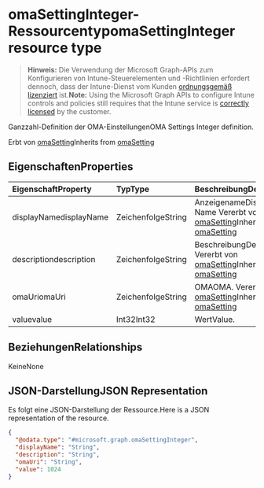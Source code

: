 # <a name="omasettinginteger-resource-type"></a><span data-ttu-id="fe919-101">omaSettingInteger-Ressourcentyp</span><span class="sxs-lookup"><span data-stu-id="fe919-101">omaSettingInteger resource type</span></span>

> <span data-ttu-id="fe919-102">**Hinweis:** Die Verwendung der Microsoft Graph-APIs zum Konfigurieren von Intune-Steuerelementen und -Richtlinien erfordert dennoch, dass der Intune-Dienst vom Kunden [ordnungsgemäß lizenziert](https://go.microsoft.com/fwlink/?linkid=839381) ist.</span><span class="sxs-lookup"><span data-stu-id="fe919-102">**Note:** Using the Microsoft Graph APIs to configure Intune controls and policies still requires that the Intune service is [correctly licensed](https://go.microsoft.com/fwlink/?linkid=839381) by the customer.</span></span>

<span data-ttu-id="fe919-103">Ganzzahl-Definition der OMA-Einstellungen</span><span class="sxs-lookup"><span data-stu-id="fe919-103">OMA Settings Integer definition.</span></span>

<span data-ttu-id="fe919-104">Erbt von [omaSetting](../resources/intune_deviceconfig_omasetting.md)</span><span class="sxs-lookup"><span data-stu-id="fe919-104">Inherits from [omaSetting](../resources/intune_deviceconfig_omasetting.md)</span></span>

## <a name="properties"></a><span data-ttu-id="fe919-105">Eigenschaften</span><span class="sxs-lookup"><span data-stu-id="fe919-105">Properties</span></span>
|<span data-ttu-id="fe919-106">Eigenschaft</span><span class="sxs-lookup"><span data-stu-id="fe919-106">Property</span></span>|<span data-ttu-id="fe919-107">Typ</span><span class="sxs-lookup"><span data-stu-id="fe919-107">Type</span></span>|<span data-ttu-id="fe919-108">Beschreibung</span><span class="sxs-lookup"><span data-stu-id="fe919-108">Description</span></span>|
|:---|:---|:---|
|<span data-ttu-id="fe919-109">displayName</span><span class="sxs-lookup"><span data-stu-id="fe919-109">displayName</span></span>|<span data-ttu-id="fe919-110">Zeichenfolge</span><span class="sxs-lookup"><span data-stu-id="fe919-110">String</span></span>|<span data-ttu-id="fe919-111">Anzeigename</span><span class="sxs-lookup"><span data-stu-id="fe919-111">Display Name</span></span> <span data-ttu-id="fe919-112">Vererbt von [omaSetting](../resources/intune_deviceconfig_omasetting.md)</span><span class="sxs-lookup"><span data-stu-id="fe919-112">Inherited from [omaSetting](../resources/intune_deviceconfig_omasetting.md)</span></span>|
|<span data-ttu-id="fe919-113">description</span><span class="sxs-lookup"><span data-stu-id="fe919-113">description</span></span>|<span data-ttu-id="fe919-114">Zeichenfolge</span><span class="sxs-lookup"><span data-stu-id="fe919-114">String</span></span>|<span data-ttu-id="fe919-115">Beschreibung</span><span class="sxs-lookup"><span data-stu-id="fe919-115">Description.</span></span> <span data-ttu-id="fe919-116">Vererbt von [omaSetting](../resources/intune_deviceconfig_omasetting.md)</span><span class="sxs-lookup"><span data-stu-id="fe919-116">Inherited from [omaSetting](../resources/intune_deviceconfig_omasetting.md)</span></span>|
|<span data-ttu-id="fe919-117">omaUri</span><span class="sxs-lookup"><span data-stu-id="fe919-117">omaUri</span></span>|<span data-ttu-id="fe919-118">Zeichenfolge</span><span class="sxs-lookup"><span data-stu-id="fe919-118">String</span></span>|<span data-ttu-id="fe919-119">OMA</span><span class="sxs-lookup"><span data-stu-id="fe919-119">OMA.</span></span> <span data-ttu-id="fe919-120">Vererbt von [omaSetting](../resources/intune_deviceconfig_omasetting.md)</span><span class="sxs-lookup"><span data-stu-id="fe919-120">Inherited from [omaSetting](../resources/intune_deviceconfig_omasetting.md)</span></span>|
|<span data-ttu-id="fe919-121">value</span><span class="sxs-lookup"><span data-stu-id="fe919-121">value</span></span>|<span data-ttu-id="fe919-122">Int32</span><span class="sxs-lookup"><span data-stu-id="fe919-122">Int32</span></span>|<span data-ttu-id="fe919-123">Wert</span><span class="sxs-lookup"><span data-stu-id="fe919-123">Value.</span></span>|

## <a name="relationships"></a><span data-ttu-id="fe919-124">Beziehungen</span><span class="sxs-lookup"><span data-stu-id="fe919-124">Relationships</span></span>
<span data-ttu-id="fe919-125">Keine</span><span class="sxs-lookup"><span data-stu-id="fe919-125">None</span></span>
## <a name="json-representation"></a><span data-ttu-id="fe919-126">JSON-Darstellung</span><span class="sxs-lookup"><span data-stu-id="fe919-126">JSON Representation</span></span>
<span data-ttu-id="fe919-127">Es folgt eine JSON-Darstellung der Ressource.</span><span class="sxs-lookup"><span data-stu-id="fe919-127">Here is a JSON representation of the resource.</span></span>
<!-- {
  "blockType": "resource",
  "keyProperty": "id",
  "@odata.type": "microsoft.graph.omaSettingInteger"
}
-->
``` json
{
  "@odata.type": "#microsoft.graph.omaSettingInteger",
  "displayName": "String",
  "description": "String",
  "omaUri": "String",
  "value": 1024
}
```



